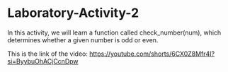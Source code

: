 # Laboratory-Activity-2
In this activity, we will learn a function called check_number(num), which determines whether a given number is odd or even.

This is the link of the video:
https://youtube.com/shorts/6CX0Z8Mfr4I?si=ByybuOhACjCcnDpw
